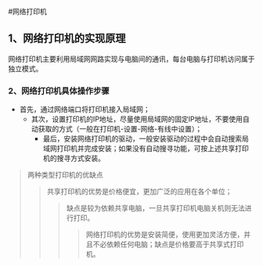#网络打印机
## 1、网络打印机的实现原理
网络打印机主要利用局域网网路实现与电脑间的通讯，每台电脑与打印机访问属于独立模式。
### 2、网络打印机具体操作步骤
* 首先，通过网络端口将打印机接入局域网；
  * 其次，设置打印机的IP地址，尽量使用局域网的固定IP地址，不要使用自动获取的方式（一般在打印机-设置-网络-有线中设置）；
    * 最后，安装网络打印机的驱动，一般安装驱动的过程中会自动搜索局域网打印机并完成安装；如果没有自动搜寻功能，可按上述共享打印机的搜寻方式安装。
>两种类型打印机的优缺点
>>共享打印机的优势是价格便宜，更加广泛的应用在各个单位；
>>>缺点是较为依赖共享电脑，一旦共享打印机电脑关机则无法进行打印。
>>>>网络打印机的优势是安装简便，使用更加灵活方便，并且不必依赖任何电脑；缺点是价格要高于共享式打印机。
